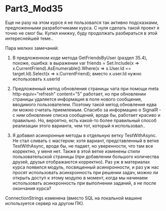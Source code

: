 # Part3_Mod35
Еще ни разу на этом курсе я не пользовался так активно подсказками, предложенными разработчиками курса. С нуля сделать такой проект я точно не смог бы. Купил книжку, буду продолжать разбираться в этой интереснейшей теме..

Пара мелких замечаний:

1) В предложенном коде метода GetFriendsByUser (раздел 35.4), похоже, ошибка: в выражении 
var friends = Set.Include(x => x.CurrentFriend).AsEnumerable().Where(x => x.User.Id == target.Id).Select(x => x.CurrentFriend);
вместо x.user.Id нужно использовать x.userId 

2) Предложенный метод обновления страницы чата при помощи meta http-equiv="refresh" content="5" работает, но при обновлении страницы удаляется информация в поле нового сообщения, вводимого пользователем. Поэтому такой метод обновления едва ли можно считать приемлемым. Спасибо за информацию о SignalR - с ним обновление списка сообщений, вроде бы, работает красиво и правильно. Но, вероятно, есть какой-то более правильный способ реализации этого варианта, чем тот, который я использовал..

3) Я добавил асинхронные методы в отдельную ветку TestWithAsync. Не стал сливать с мастером: хотя вариант, представленный в ветке TestWithAsync, вроде бы, не падает, но уверенности, что там все корректно, у меня нет. 
Также в этой ветке изменены стили пользовательской страницы (при добавлении большого количества друзей, друзья отображаются корректно).
Раз уж в материалах курса появился модуль, посвященный асинхронности, и раз уж нас просят использовать асинхронность при решении задач, можно ли открыть доступ к этому модулю в момент, когда мы начинаем использовать асинхронность при выполнении заданий, а не после окончания курса?

ConnectionStrings изменена (вместо SQL на локальной машине используется сервер на другом ПК).


